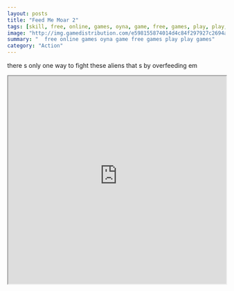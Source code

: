 ```yaml
---
layout: posts
title: "Feed Me Moar 2"
tags: [skill, free, online, games, oyna, game, free, games, play, play, games]
image: "http://img.gamedistribution.com/e598155874014d4c84f297927c2694ae.jpg"
summary: "  free online games oyna game free games play play games"
category: "Action"
---
```


there s only one way to fight these aliens that s by overfeeding em

<iframe width="100%" height="480px;" src="http://flash.gamedistribution.com?game=e598155874014d4c84f297927c2694ae"></iframe>